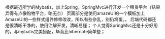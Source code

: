 
根据最近所学的Mybatis，加上Spring，SpringMvc进行开发一个租赁平台（结果弄得有点像购物平台，略无奈）
页面部分是使用amazeUI的一个模板加上AmazeUI的一些样式组件修修改改，所以有些杂乱，别扔鸡蛋。。
后端代码都还是很清晰干净的，使用注解开发，清晰易懂；
个人觉得SpringMvc还是十分好用的，与mybatis完美搭配，毕竟比hibernate简单些；
 
